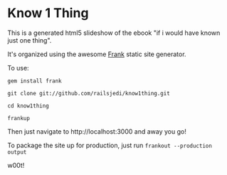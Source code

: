 Know 1 Thing
===========

This is a generated html5 slideshow of the ebook "if i would have known just one thing".


It's organized using the awesome [Frank](http://github.com/blahed/frank) static site generator.

To use:

    gem install frank

    git clone git://github.com/railsjedi/know1thing.git

    cd know1thing

    frankup



Then just navigate to http://localhost:3000 and away you go!


To package the site up for production, just run `frankout --production output`


w00t!


